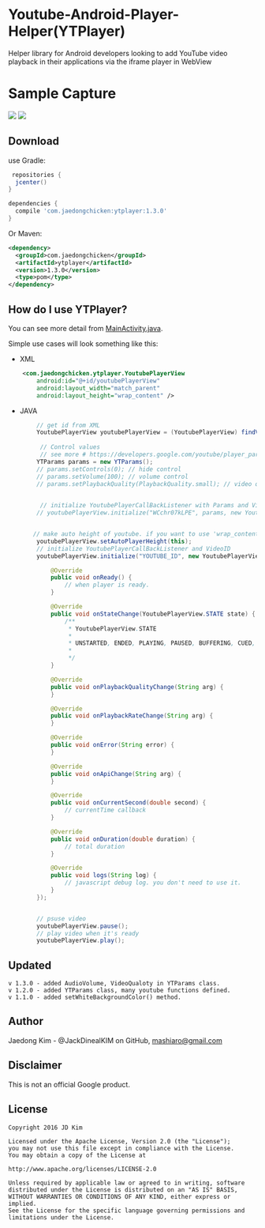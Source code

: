 Youtube-Android-Player-Helper(YTPlayer)
=====
Helper library for Android developers looking to add YouTube video playback in their applications via the iframe player in WebView

Sample Capture
=====

![](capture1.png)
![](capture2.png)

Download
--------
use Gradle:

```gradle
 repositories {
  jcenter()
}

dependencies {
  compile 'com.jaedongchicken:ytplayer:1.3.0'
}
```

Or Maven:

```xml
<dependency>
  <groupId>com.jaedongchicken</groupId>
  <artifactId>ytplayer</artifactId>
  <version>1.3.0</version>
  <type>pom</type>
</dependency>
```


How do I use YTPlayer?
-------------------
You can see more detail from [MainActivity.java][1].

Simple use cases will look something like this:
* XML

```xml
    <com.jaedongchicken.ytplayer.YoutubePlayerView
        android:id="@+id/youtubePlayerView"
        android:layout_width="match_parent"
        android:layout_height="wrap_content" />

```

* JAVA

```java
        // get id from XML
        YoutubePlayerView youtubePlayerView = (YoutubePlayerView) findViewById(R.id.youtubePlayerView);
       
         // Control values
         // see more # https://developers.google.com/youtube/player_parameters?hl=en
        YTParams params = new YTParams();
        // params.setControls(0); // hide control
        // params.setVolume(100); // volume control
        // params.setPlaybackQuality(PlaybackQuality.small); // video quality control

        
         // initialize YoutubePlayerCallBackListener with Params and VideoID
        // youtubePlayerView.initialize("WCchr07kLPE", params, new YoutubePlayerView.YouTubeListener())


       // make auto height of youtube. if you want to use 'wrap_content'
        youtubePlayerView.setAutoPlayerHeight(this);
        // initialize YoutubePlayerCallBackListener and VideoID
        youtubePlayerView.initialize("YOUTUBE_ID", new YoutubePlayerView.YouTubeListener() {

            @Override
            public void onReady() {
                // when player is ready.
            }

            @Override
            public void onStateChange(YoutubePlayerView.STATE state) {
                /**
                 * YoutubePlayerView.STATE
                 *
                 * UNSTARTED, ENDED, PLAYING, PAUSED, BUFFERING, CUED, NONE
                 *
                 */
            }

            @Override
            public void onPlaybackQualityChange(String arg) {
            }

            @Override
            public void onPlaybackRateChange(String arg) {
            }

            @Override
            public void onError(String error) {
            }

            @Override
            public void onApiChange(String arg) {
            }

            @Override
            public void onCurrentSecond(double second) {
                // currentTime callback
            }

            @Override
            public void onDuration(double duration) {
                // total duration
            }

            @Override
            public void logs(String log) {
                // javascript debug log. you don't need to use it.
            }
        });


        // psuse video
        youtubePlayerView.pause();
        // play video when it's ready
        youtubePlayerView.play();
```


Updated
------
```
v 1.3.0 - added AudioVolume, VideoQualoty in YTParams class.
v 1.2.0 - added YTParams class, many youtube functions defined.
v 1.1.0 - added setWhiteBackgroundColor() method.
```

Author
------
Jaedong Kim - @JackDinealKIM on GitHub, mashiaro@gmail.com


Disclaimer
---------
This is not an official Google product.

License
-------
```code
Copyright 2016 JD Kim

Licensed under the Apache License, Version 2.0 (the "License");
you may not use this file except in compliance with the License.
You may obtain a copy of the License at

http://www.apache.org/licenses/LICENSE-2.0

Unless required by applicable law or agreed to in writing, software
distributed under the License is distributed on an "AS IS" BASIS,
WITHOUT WARRANTIES OR CONDITIONS OF ANY KIND, either express or implied.
See the License for the specific language governing permissions and
limitations under the License.
```

[1]: https://github.com/JackDinealKIM/youtube-android-player-helper/blob/master/app/src/main/java/com/jaedongchicken/ytplayer_sample/MainActivity.java




